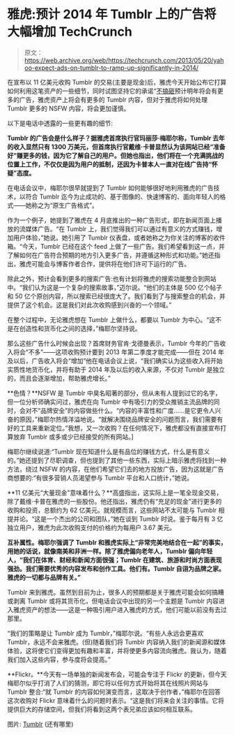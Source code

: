 # 雅虎:预计 2014 年 Tumblr 上的广告将大幅增加 TechCrunch

> 原文：<https://web.archive.org/web/https://techcrunch.com/2013/05/20/yahoo-expect-ads-on-tumblr-to-ramp-up-significantly-in-2014/>

在宣布以 11 亿美元收购 Tumblr 的交易(主要是现金)后，雅虎今天开始公布它打算如何利用这笔资产的一些细节，同时试图坚持它的承诺“[不搞砸](https://web.archive.org/web/20221210000156/http://marissamayr.tumblr.com/post/50902274591/im-delighted-to-announce-that-weve-reached-an)预计明年将会有更多的广告，雅虎资产上将会有更多的 Tumblr 内容，但对于雅虎将如何处理 Tumblr 更多的 NSFW 内容，将会更加谨慎。

以下是电话中透露的一些更有趣的细节:

**Tumblr 的广告会是什么样子？据雅虎首席执行官玛丽莎·梅耶尔称，Tumblr 去年的收入显然只有 1300 万美元，但首席执行官戴维·卡普显然认为该网站已经“准备好”赚更多的钱，因为它了解自己的用户。但她也指出，他们将在一个充满挑战的位置上工作，不仅仅是因为用户的抵制，还因为卡普本人一直对在线广告持“怀疑”态度。**

在电话会议中，梅耶尔很早就提到了 Tumblr 如何能够很好地利用雅虎的广告技术，以符合 Tumblr 迄今为止成功的、基于图像的、快速博客的、面向年轻人的格式——她称之为“原生广告格式”。

作为一个例子，她提到了雅虎在 4 月底推出的一种广告形式，即在新闻页面上播放的流媒体广告。“在 Tumblr 上，我们觉得我们可以通过有意义的方式赚钱，增加用户体验，”她说。她引用了 Tumblr 仪表盘，或者她称之为你关注的博客的收件箱。“今天，Tumblr 已经在这个 feed 上做了一些广告。我们希望看到这一点，并了解如何在广告符合预期的地方引入更多广告，并遵循这种形式和功能。”她还指出，雅虎可能会与博客作者合作，提供将在他们许可下运行的广告。

除此之外，预计会看到更多的搜索广告:也有计划将雅虎的搜索功能整合到网站中。“我们认为这是一个复杂的搜索故事，”迈尔说。“他们的主体是 500 亿个帖子和 50 亿个原创内容，所以搜索已经很庞大了。我们看到了与搜索整合的机会，并提供了这个机会。这是我们对此次收购感到兴奋的一个领域。”

在整个过程中，无论雅虎想在 Tumblr 上做什么，都要以 Tumblr 为中心。“这不是在创造性和货币化之间的选择，”梅耶尔坚持说。

那么这些广告什么时候会出现？首席财务官肯·戈德曼表示，Tumblr 今年的广告收入将会“不多”——这项收购预计要到 2013 年第二季度才能完成——但在 2014 年及以后，广告收入将会“增加”他在电话会议上说，“我们确实认为这些收入将开始实质性地货币化，并将有助于 2014 年及以后的收入来源，不仅对 Tumblr 是独立的，而且会逐渐增加，帮助雅虎增长。”

**色情？**NSFW 是 Tumblr 中臭名昭著的部分，但从未有人提到过它的名字，但一位分析师确实问过，雅虎在向 Tumblr 中有吸引力的受众推销主流品牌的同时，会对不“品牌安全”的内容做些什么。“内容的丰富性和广度……是它更令人兴奋的原因，”梅耶尔热情洋溢地说。“就解决围绕品牌安全的问题而言，我们需要有好的工具来重新定位。”我想，又一次收购？在任何情况下，雅虎都没有直接宣布打算放弃 Tumblr 或多或少已经接受的所有网站。]

梅耶尔继续说道:“Tumblr 现在知道什么是有品位的赚钱方式，什么是有意义的。”她还提到了尽职调查，但也提到了其他一些东西，实际上暗示雅虎将找到一种方法，绕过 NSFW 的内容，在他们希望它们去的地方投放广告，因为这就是广告商想要的:“有很多营销人员渴望参与 Tumblr 平台和人口统计，”她说。

**11 亿美元“大量现金”意味着什么？**高盛指出，这实际上是一笔全现金交易，除了戴维·卡普在雅虎的一些股份。他还指出，雅虎仍有“充足的现金”进行更多的收购和投资，总额约为 62 亿美元。就规模而言，这些网站不太可能与 Tumblr 相提并论。“这是一个杰出的公司和团队，”她在谈到 Tumblr 时说。鉴于每月有 3 亿独立用户，雅虎为此次收购支付的价格约为每用户 3.67 美元。

**互补属性。梅耶尔强调了 Tumblr 和雅虎实际上“非常完美地结合在一起”的事实，用她的话说，就像南美和非洲一样。除了雅虎偏向老年人，Tumblr 偏向年轻人，“我们在体育、财经和新闻方面很强；Tumblr 在建筑、旅游和时尚方面表现强劲。我们需要优秀的内容发布和创作工具。他们有。Tumblr 自诩为品牌之家。雅虎的一切都与品牌有关。”**

Tumblr 来到雅虎。虽然到目前为止，很多人的预期都是关于雅虎可能会如何搞糟或剥离 Tumblr 或将其货币化，但电话会议中出现的另一个主题是 Tumblr 内容进入雅虎资产的想法——这是一种吸引用户进入雅虎的方式，他们可能以前没有去过那里。

“我们的策略是让 Tumblr 成为 Tumblr，”梅耶尔说。“有些人永远会更喜欢 Tumblr，永远不会来雅虎。(但)随着我们将 Tumblr 内容纳入我们的新闻源和媒体体验，这将使它们变得更加有趣和丰富，并将使更多内容流向雅虎。我认为，随着我们加入这些内容，参与度将会提高。”

**Flickr。**今天有一场单独的新闻发布会，可能会专注于 Flickr 的更新，但今天梅耶尔似乎打消了人们的猜测，即它将以任何方式开始将其在线照片网站与 Tumblr 整合:“就 Tumblr 的内容如何演变而言，这取决于创作者，”梅耶尔在回答这次收购对 Flickr 意味着什么的问题时表示。“这是我们将来会关注的事情。它将提供巨大的存储空间，但我们将看到这两个表兄弟应该如何相互联系。

图片: [Tumblr](https://web.archive.org/web/20221210000156/http://manorandscout.tumblr.com/) (还有哪里)